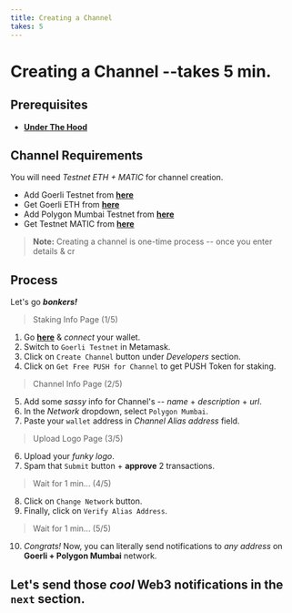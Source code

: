 ```yaml
---
title: Creating a Channel
takes: 5
---
```


# Creating a Channel --takes 5 min.

## Prerequisites

-   **[Under The Hood](./1_under_the_hood.md)**

## Channel Requirements

You will need _Testnet ETH + MATIC_ for channel creation.

-   Add Goerli Testnet from **[here](https://www.coincarp.com/chainlist/g%C3%B6rli/)**
-   Get Goerli ETH from **[here](https://goerlifaucet.com/)**
-   Add Polygon Mumbai Testnet from **[here](https://www.coincarp.com/chainlist/mumbai/)**
-   Get Testnet MATIC from **[here](https://mumbaifaucet.com/)**

> **Note:** Creating a channel is one-time process -- once you enter details & cr

## Process

Let's go **_bonkers!_**

> Staking Info Page (1/5)

1. Go **[here](https://staging.push.org/)** & _connect_ your wallet.
2. Switch to `Goerli Testnet` in Metamask.
3. Click on `Create Channel` button under _Developers_ section.
4. Click on `Get Free PUSH for Channel` to get PUSH Token for staking.

> Channel Info Page (2/5)

5. Add some _sassy_ info for Channel's -- _name_ + _description_ + _url_.
6. In the _Network_ dropdown, select `Polygon Mumbai`.
7. Paste your `wallet` address in _Channel Alias address_ field.

> Upload Logo Page (3/5)

6. Upload your _funky logo_.
7. Spam that `Submit` button + **approve** 2 transactions.

> Wait for 1 min... (4/5)

8. Click on `Change Network` button.
9. Finally, click on `Verify Alias Address`.

> Wait for 1 min... (5/5)

10. _Congrats!_ Now, you can literally send notifications to _any address_ on **Goerli + Polygon Mumbai** network.

## Let's send those _cool_ Web3 notifications in the `next` section.

